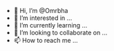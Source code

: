 - 👋 Hi, I’m @Omrbha
- 👀 I’m interested in ...
- 🌱 I’m currently learning ...
- 💞️ I’m looking to collaborate on ...
- 📫 How to reach me ...

<!---
Omrbha/Omrbha is a ✨ special ✨ repository because its `README.md` (this file) appears on your GitHub profile.
You can click the Preview link to take a look at your changes.
--->
